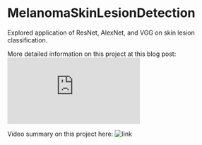 # MelanomaSkinLesionDetection
Explored application of ResNet, AlexNet, and VGG on skin lesion classification. 

More detailed information on this project at this blog post:
![link](https://ucladeepvision.github.io/CS188-Projects-2023Winter/2023/03/26/team28-Melanoma-Cancer-Detection.html)

Video summary on this project here:
![link](https://youtu.be/38BDXbkKgbk)
